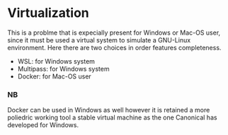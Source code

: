 # Virtualization

This is a problme that is expecially present for Windows or Mac-OS user, since it must
be used a virtual system to simulate a GNU-Linux environment. Here there are two choices
in order features completeness.

- WSL: for Windows system
- Multipass: for Windows system
- Docker: for Mac-OS user

### NB
Docker can be used in Windows as well however it is retained a more poliedric working tool a
stable virtual machine as the one Canonical has developed for Windows.

<!--  Script to show the footer   -->
<html>
<script
    src="https://code.jquery.com/jquery-3.3.1.js"
    integrity="sha256-2Kok7MbOyxpgUVvAk/HJ2jigOSYS2auK4Pfzbm7uH60="
    crossorigin="anonymous">
</script>
<script>
$(function(){
  $("#footer").load("../footers/footer_first_level_depth.html");
});
</script>
<body>
<div id="footer"></div>
</body>
</html>
